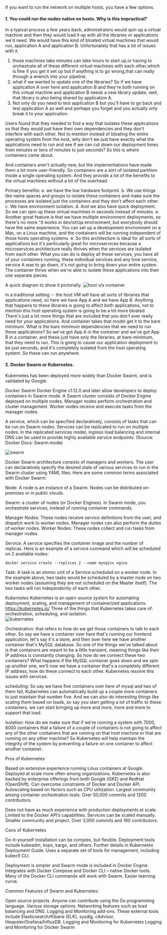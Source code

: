 If you want to run the network on multiple hosts, you have a few options.

#### 1. You could run the nodes native on hosts. Why is this impractical?
In a typical process a few years back, administrators would spin up a virtual machine
and then they would load it up with all the libraries or applications we'd need.
We would have this kind of bloated virtual machines that would run,  application A and application B. Unfortunately that has a lot of issues with it.

1.  those machines take minutes can take hours to start up,or having to orchestrate all of these different virtual machines with each other,which is fine if you get it set up but if anything is to go wrong,that can really through a wrench into your pipeline.
2.  what if we wanted to update one of the libraries?
So if we have application A over here and application B and they're both running on this virtual machine and application B needs a new library update, well, that library is also being shared by application A.
3. Not only do you need to test application B but you'll have to go back
and test application A as well and perhaps you forget and you actually only break it to your application.

Users found that they needed to find a way that isolates these applications so that they would just have their own dependencies and they don't interfere with each other.
Not to mention instead of bloating the entire operating system from the host,
why don't we just have exactly what the applications need to run and see if we can cut down our deployment times from minutes or tens of minutes to just seconds?
So this is where containers came about.

And containers aren't actually new, but the implementations have made them a lot more user-friendly. So containers are a sort of isolated partition inside a single operating system. And they provide a lot of the benefits to the virtual machines without a lot of the overhead.

Primary benefits:
a. we have the low hardware footprint.
b. We use things like name spaces and groups to isolate these containers
and make sure the processes are isolated just the containers and they don't affect each other.
c. We have environment isolation.
d. And we also have quick deployment. So we can spin up these virtual machines in  seconds instead of minutes. e. Another great feature is that we have multiple environment deployments, so there's no more "it works in dev/sit/qa environment, but everybody should have the same experience. You can set up a development environment on a Mac, on a Linux machine, and the containers will be running independent of those hosts operating systems.
e. So this architecture is ideal for all sorts of applications but it's particularly great for microservices because a microservices architecture really thrives when
the services are isolated from each other. What you can do is deploy all these services, you have all of your containers running, these individual services and any time service, service A was to go down, it's not going to bring down your entire system. The container thrive when we're able to isolate these applications into their one separate pieces.

A quick diagram to show it pictorially.
![host v/s container](containers.png)

In a traditional setting -- the host VM will have all sorts of libraries that applications need, so here we have  App A and we have  App B. Anything that happens to these libraries is going to affect both applications, not to mention this host operating system is going to be a lot more bloated. There's just a lot more things that are included that you don't ever really need for your applications.
And container takes that model get it to the bare minimum.
What is the bare minimum dependencies that we need to run these applications?
So  we've got App A in the container and we've got App B in a container,
and these just have only the libraries, at bare-minimum, that they need to run.
This is going to cause our application deployment to be just seconds, and it's completely isolated from the host operating system. So these can run anywhere.


#### 2.  Docker Swarm or Kubernetes.

Kubernetes has been deployed more widely than Docker Swarm, and is validated by Google.

_Docker Swarm_
Docker Engine v1.12.0 and later allow developers to deploy containers in Swarm mode. A Swarm cluster consists of Docker Engine deployed on multiple nodes. Manager nodes perform orchestration and cluster management. Worker nodes receive and execute tasks from the manager nodes.

A service, which can be specified declaratively, consists of tasks that can be run on Swarm nodes. Services can be replicated to run on multiple nodes. In the replicated services model, ingress load balancing and internal DNS can be used to provide highly available service endpoints. (Source: Docker Docs: Swarm mode)

![swarm](dockerswarm.png)

Docker Swarm architecture consists of managers and workers. The user can declaratively specify the desired state of various services to run in the Swarm cluster using YAML files. Here are some common terms associated with Docker Swarm:

Node: A node is an instance of a Swarm. Nodes can be distributed on-premises or in public clouds.

Swarm: a cluster of nodes (or Docker Engines). In Swarm mode, you orchestrate services, instead of running container commands.

Manager Nodes: These nodes receive service definitions from the user, and dispatch work to worker nodes. Manager nodes can also perform the duties of worker nodes.
Worker Nodes: These nodes collect and run tasks from manager nodes.

Service: A service specifies the container image and the number of replicas.  Here is an example of a service command which will be scheduled on 2 available nodes:

`docker service create --replicas 2 --name mynginx nginx`

Task: A task is an atomic unit of a Service scheduled on a worker node. In the example above, two tasks would be scheduled by a master node on two worker nodes (assuming they are not scheduled on the Master itself). The two tasks will run independently of each other.


_Kubernetes_ Kubernetes is an open-source system for automating deployment, scaling, and management of containerized applications. https://kubernetes.io/
Three of the things that Kubernetes takes care of: orchestration, scheduling, and isolation.  
![kubernetes](kubernetes.png)


Orchestration: that refers to how do we get those containers to talk to each other.
So say we have a container over here that's running our frontend application,
let's say it's a store, and then over here we have another container that's MySQL database. So one of the things we've talked about is that containers are meant to be a little transient, meaning things like their IP address is constantly changing.
So how do we connect these two containers?
What happens if the MySQL container goes down and we spin up another one,
we'll now we have a container that's a completely different IP address,
how do these connect to each other. Kubernetes resolve this issues with services.

scheduling: So say we have five containers over here of mysql and two of them fail,
Kubernetes can automatically build up a couple more containers to just maintain that number five.
And we can also do interesting things like scaling them based on loads,
so say you start getting a lot of traffic to these containers,
we can start bringing up more and more, more and more to support that load.

Isolation: How do we make sure
that if we're running a system with 7000, 8000 containers that a failure of a couple of containers
is not going to affect any of the other containers that are running on that host machine
or that are running on any other machine?
So Kubernetes will help maintain the integrity of the system
by preventing a failure on one container to affect another container.


Pros of Kubernetes

Based on extensive experience running Linux containers at Google. Deployed at scale more often among organizations. Kubernetes is also backed by enterprise offerings from both Google (GKE) and RedHat (OpenShift).
Can overcome constraints of Docker and Docker API.
Autoscaling based on factors such as CPU utilization.
Largest community among container orchestration tools. Over 50,000 commits and 1200 contributors.

Does not have as much experience with production deployments at scale.
Limited to the Docker API’s capabilities.
Services can be scaled manually.
Smaller community and project. Over 3,000 commits and 160 contributors.

Cons of Kubernetes          

Do-it-yourself installation can be complex, but flexible. Deployment tools include kubeadm, kops, kargo, and others. Further details in Kubernetes Deployment Guide.
Uses a separate set of tools for management, including kubectl CLI.



Deployment is simpler and Swarm mode is included in Docker Engine.
Integrates with Docker Compose and Docker CLI – native Docker tools. Many of the Docker CLI commands will work with Swarm. Easier learning curve.

Common Features of Swarm and Kubernetes:

Open source projects. Anyone can contribute using the Go programming language.
Various storage options.
Networking features such as load balancing and DNS.
Logging and Monitoring add-ons. These external tools include Elasticsearch/Kibana (ELK), sysdig, cAdvisor, Heapster/Grafana/InfluxDB.
Logging and Monitoring for Kubernetes
Logging and Monitoring for Docker Swarm
